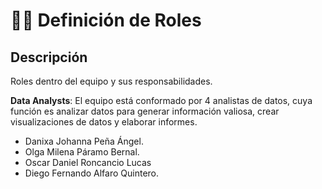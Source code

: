 # 👨‍💻 Definición de Roles
## Descripción
Roles dentro del equipo y sus responsabilidades.

**Data Analysts**: El equipo está conformado por 4 analistas de datos, cuya función es analizar datos para generar información valiosa, crear visualizaciones de datos y elaborar informes.

- Danixa Johanna Peña Ángel.
- Olga Milena Páramo Bernal.
- Oscar Daniel Roncancio Lucas
- Diego Fernando Alfaro Quintero.